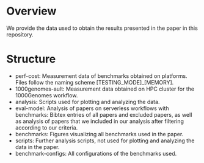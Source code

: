 # Overview

We provide the data used to obtain the results presented in the paper in this repository. 

# Structure

* perf-cost: Measurement data of benchmarks obtained on platforms. Files follow the naming scheme [TESTING_MODE]_[MEMORY]. 
* 1000genomes-ault: Measurement data obtained on HPC cluster for the 1000Genomes workflow. 
* analysis: Scripts used for plotting and analyzing the data. 
* eval-model: Analysis of papers on serverless workflows with benchmarks: Bibtex entries of all papers and excluded papers, as well as analysis of papers that we included in our analysis after filtering according to our criteria. 
* benchmarks: Figures visualizing all benchmarks used in the paper. 
* scripts: Further analysis scripts, not used for plotting and analyzing the data in the paper. 
* benchmark-configs: All configurations of the benchmarks used. 
